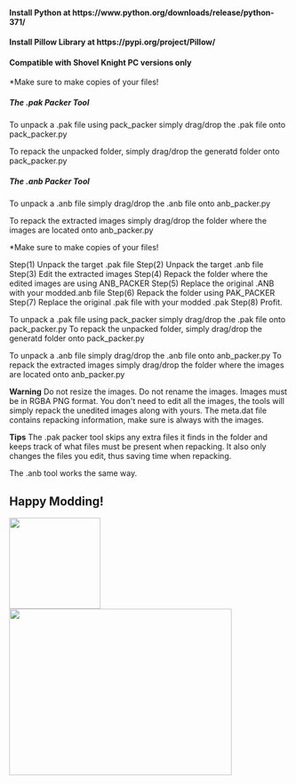 <h4><b>Install Python at https://www.python.org/downloads/release/python-371/</b></h4>
<h4><b>Install Pillow Library at https://pypi.org/project/Pillow/ </b></h4>
<h4><b>Compatible with Shovel Knight PC versions only</b></h4>

*Make sure to make copies of your files!

<section>
  <h5>The .pak Packer Tool</h5>
<p>To unpack a .pak file using pack_packer simply drag/drop the .pak file onto pack_packer.py</p>
<p>To repack the unpacked folder, simply drag/drop the generatd folder onto pack_packer.py</p>
</section>
<section>
  <h5>The .anb Packer Tool</h5>
<p>To unpack a .anb file simply drag/drop the .anb file onto anb_packer.py</p>
<p>To repack the extracted images simply drag/drop the folder where the images are located onto anb_packer.py</p>
</section>

*Make sure to make copies of your files!

Step(1) Unpack the target .pak file
Step(2) Unpack the target .anb file
Step(3) Edit the extracted images
Step(4) Repack the folder where the edited images are using ANB_PACKER
Step(5) Replace the original .ANB with your modded.anb file
Step(6) Repack the folder using PAK_PACKER
Step(7) Replace the original .pak file with your modded .pak
Step(8) Profit.


To unpack a .pak file using pack_packer simply drag/drop the .pak file onto pack_packer.py
To repack the unpacked folder, simply drag/drop the generatd folder onto pack_packer.py

To unpack a .anb file simply drag/drop the .anb file onto anb_packer.py
To repack the extracted images simply drag/drop the folder where the images are located onto anb_packer.py

**Warning**
Do not resize the images.
Do not rename the images.
Images must be in RGBA PNG format.
You don't need to edit all the images, the tools will simply repack the unedited images along with yours.
The meta.dat file contains repacking information, make sure is always with the images.

**Tips**
The .pak packer tool skips any extra files it finds in the folder and keeps track of what files must be present when repacking.
It also only changes the files you edit, thus saving time when repacking.

The .anb tool works the same way.

<h2>Happy Modding!</h2>
<img src = "http://yachtclubgames.com/wp-content/uploads/2015/02/plagueKnight0031.png" width = "164" height = "164">
<img src = "https://i.postimg.cc/hvjzLWJk/Untitled.png" width="400" height = "300">
